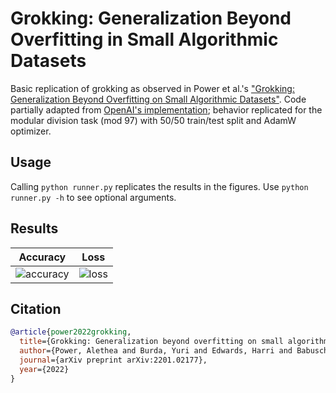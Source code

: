 # Grokking: Generalization Beyond Overfitting in Small Algorithmic Datasets

Basic replication of grokking as observed in Power et al.'s ["Grokking: Generalization Beyond Overfitting on Small Algorithmic Datasets"](https://arxiv.org/abs/2201.02177). Code partially adapted from [OpenAI's implementation](https://github.com/openai/grok); behavior replicated for the modular division task (mod 97) with 50/50 train/test split and AdamW optimizer.

## Usage

Calling `python runner.py` replicates the results in the figures. Use `python runner.py -h` to see optional arguments.

## Results

Accuracy | Loss
:-------------------:|:-------------------------:
![accuracy](https://user-images.githubusercontent.com/55059966/172950363-0cde68df-c192-4267-8ca6-ea58273c3c5f.png) | ![loss](https://user-images.githubusercontent.com/55059966/172950382-dd7590b1-f180-4d57-a24b-c93410259a30.png)

## Citation

```BibTex
@article{power2022grokking,
  title={Grokking: Generalization beyond overfitting on small algorithmic datasets},
  author={Power, Alethea and Burda, Yuri and Edwards, Harri and Babuschkin, Igor and Misra, Vedant},
  journal={arXiv preprint arXiv:2201.02177},
  year={2022}
}
```
